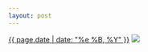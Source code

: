 ```yaml
---
layout: post
---
```


<p>
  <time><a href="/368">{{ page.date | date: "%e %B, %Y" }}</a></time>
  <a href="/368"><img src="{{ site.assets_url }}/368.jpg"/></a>
</p>
